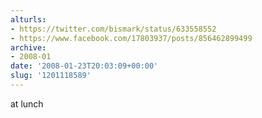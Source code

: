 ```yaml
---
alturls:
- https://twitter.com/bismark/status/633558552
- https://www.facebook.com/17803937/posts/856462899499
archive:
- 2008-01
date: '2008-01-23T20:03:09+00:00'
slug: '1201118589'
---
```


at lunch

